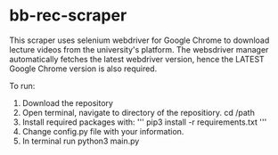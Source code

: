 # bb-rec-scraper

This scraper uses selenium webdriver for Google Chrome to download lecture videos from the university's platform. The websdriver manager automatically fetches the latest webdriver version, hence the LATEST Google Chrome version is also required. 

To run:  
1. Download the repository  
2. Open terminal, navigate to directory of the repositiory. cd /path 
3. Install required packages with: 
''' pip3 install -r requirements.txt ''' 
4. Change config.py file with your information.
5. In terminal run python3 main.py 

